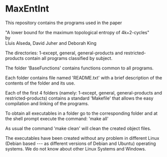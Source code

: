 # MaxEntInt
This repository contains the programs used in the paper

"A lower bound for the maximum topological entropy of 4k+2-cycles"\
                                  by\
               Lluis Alseda, David Juher and Deborah King

The directories:
     1-except,
     general,
     general-products and
     restricted-products
contain all programs classified by subject.

The folder 'BaseFunctions' contains functions common to all programs.

Each folder contains file named 'README.txt' with a brief description
of the contents of the folder and its use.

Each of the first 4 folders (namely: 1-except, general,
general-products and restricted-products) contains a standard
'Makefile' that allows the easy compilation and linking of the
programs.

To obtain all executables in a folder go to the corresponding
folder and at the shell prompt execute the command:
    'make all'

As usual the command 'make clean' will clean the created object files.

The executables have been created without any problem in different
Linux (Debian based --- as different versions of Debian and Ubuntu)
operating systems. We do not know about other Linux Systems and
Windows.
